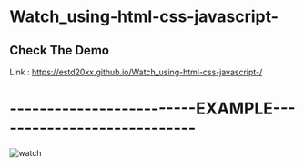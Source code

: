 # Watch_using-html-css-javascript-
 
 ## Check The Demo
 Link : https://estd20xx.github.io/Watch_using-html-css-javascript-/
 
 # -------------------------EXAMPLE----------------------------
 
 ![watch](https://user-images.githubusercontent.com/87481819/157756842-849ab0ce-dc95-4d1b-8cf5-89d0a47eda0e.jpg)
